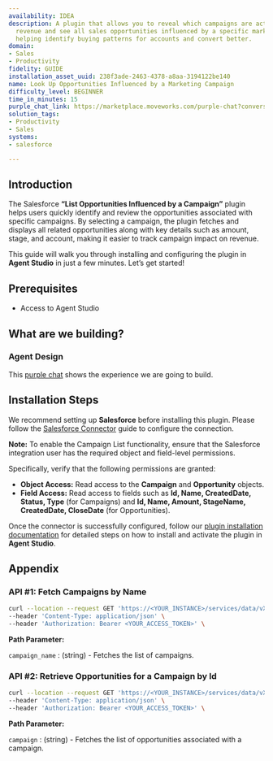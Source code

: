 ```yaml
---
availability: IDEA
description: A plugin that allows you to reveal which campaigns are actually driving
  revenue and see all sales opportunities influenced by a specific marketing campaign,
  helping identify buying patterns for accounts and convert better.
domain:
- Sales
- Productivity
fidelity: GUIDE
installation_asset_uuid: 238f3ade-2463-4378-a8aa-3194122be140
name: Look Up Opportunities Influenced by a Marketing Campaign
difficulty_level: BEGINNER
time_in_minutes: 15
purple_chat_link: https://marketplace.moveworks.com/purple-chat?conversation=%7B%22startTimestamp%22%3A%2211%3A43+AM%22%2C%22messages%22%3A%5B%7B%22role%22%3A%22user%22%2C%22parts%22%3A%5B%7B%22richText%22%3A%22%3Cp+xmlns%3D%5C%22http%3A%2F%2Fwww.w3.org%2F1999%2Fxhtml%5C%22%3EI+want+to+view+opportunities+influenced+by+marketing+campaigns.%3C%2Fp%3E%22%7D%5D%7D%2C%7B%22role%22%3A%22assistant%22%2C%22parts%22%3A%5B%7B%22richText%22%3A%22%3Cp+xmlns%3D%5C%22http%3A%2F%2Fwww.w3.org%2F1999%2Fxhtml%5C%22%3EOkay%2C+I+can+help+with+that.+To+narrow+down+your+search%2C+can+you+please+specify+if+you+want+to+view+opportunities+for+accounts+assigned+to+you%2C+or+a+specific+account%3F%3C%2Fp%3E%22%7D%5D%7D%2C%7B%22role%22%3A%22user%22%2C%22parts%22%3A%5B%7B%22richText%22%3A%22%3Cp+xmlns%3D%5C%22http%3A%2F%2Fwww.w3.org%2F1999%2Fxhtml%5C%22%3EI%27d+like+to+see+opportunities+influenced+by+a+marketing+campaign+for+Tech+Solutions.%3C%2Fp%3E%22%7D%5D%7D%2C%7B%22role%22%3A%22assistant%22%2C%22parts%22%3A%5B%7B%22reasoningSteps%22%3A%5B%7B%22status%22%3A%22success%22%2C%22richText%22%3A%22Searching+for+opportunities+influenced+by+a+marketing+campaign+for+the+%27Tech+Solutions%27+account+in+the+last+quarter.%22%7D%5D%7D%2C%7B%22richText%22%3A%22%3Cp+xmlns%3D%5C%22http%3A%2F%2Fwww.w3.org%2F1999%2Fxhtml%5C%22%3EI+found+two+opportunities+for+%27Tech+Solutions%27+which+have+been+influenced+by+marketing+campaigns%3A%3C%2Fp%3E%3Cul+xmlns%3D%5C%22http%3A%2F%2Fwww.w3.org%2F1999%2Fxhtml%5C%22%3E%3Cli%3E%3Cp%3E%3Cstrong%3EOpportunity+1%3A%3C%2Fstrong%3E+Q4+Enterprise+Upgrade%2C+Influenced+by%3A+%5C%22Fall+Product+Launch+Campaign%5C%22.+Current+Stage%3A+%5C%22Negotiation%5C%22%2C+Amount%3A+%5C%22%2410000%5C%22%2C+Probability%3A+%5C%220.56%5C%22.%3C%2Fp%3E%3C%2Fli%3E%3Cli%3E%3Cp%3E%3Cstrong%3EOpportunity+2%3A%3C%2Fstrong%3E+Annual+Service+Renewal%2C+Influenced+by%3A+%5C%22Q3+Customer+Engagement+Campaign%5C%22.+Current+Stage%3A+%5C%22Closed+Won%5C%22%2C+Amount%3A+%5C%22%2415000%5C%22%2C+Probability%3A+%5C%220.90%5C%22.%3C%2Fp%3E%3C%2Fli%3E%3C%2Ful%3E%3Cp+xmlns%3D%5C%22http%3A%2F%2Fwww.w3.org%2F1999%2Fxhtml%5C%22%3EWould+you+like+to+view+more+details+for+either+of+these%2C+or+perform+a+different+search%3F%3C%2Fp%3E%22%7D%2C%7B%22citations%22%3A%5B%7B%22connectorName%22%3A%22salesforce%22%2C%22citationTitle%22%3A%22Q4+Enterprise+Upgrade%22%7D%2C%7B%22connectorName%22%3A%22salesforce%22%2C%22citationTitle%22%3A%22Annual+Service+Renewal%22%7D%5D%7D%5D%7D%5D%7D
solution_tags:
- Productivity
- Sales
systems:
- salesforce

---
```

## **Introduction**

The Salesforce **“List Opportunities Influenced by a Campaign”** plugin helps users quickly identify and review the opportunities associated with specific campaigns. By selecting a campaign, the plugin fetches and displays all related opportunities along with key details such as amount, stage, and account, making it easier to track campaign impact on revenue.

This guide will walk you through installing and configuring the plugin in **Agent Studio** in just a few minutes. Let’s get started!

## **Prerequisites**

- Access to Agent Studio

## **What are we building?**

### **Agent Design**

This [purple chat](https://marketplace.moveworks.com/purple-chat?conversation=%7B%22startTimestamp%22%3A%2211%3A43+AM%22%2C%22messages%22%3A%5B%7B%22role%22%3A%22user%22%2C%22parts%22%3A%5B%7B%22richText%22%3A%22%3Cp+xmlns%3D%5C%22http%3A%2F%2Fwww.w3.org%2F1999%2Fxhtml%5C%22%3EI+want+to+view+opportunities+influenced+by+Web+Contact+Us+Q2+2025+campaign.%3C%2Fp%3E%22%7D%5D%7D%2C%7B%22role%22%3A%22assistant%22%2C%22parts%22%3A%5B%7B%22reasoningSteps%22%3A%5B%7B%22status%22%3A%22success%22%2C%22richText%22%3A%22Searching+for+opportunities+influenced+by+Web+Contact+Us+campaign+in+Salesforce%22%7D%5D%7D%2C%7B%22richText%22%3A%22%3Cp+xmlns%3D%5C%22http%3A%2F%2Fwww.w3.org%2F1999%2Fxhtml%5C%22%3EI+found+two+opportunities+influenced+by+the+%27Web+Contact+Us%27+campaign%3A%3C%2Fp%3E%3Cul+xmlns%3D%5C%22http%3A%2F%2Fwww.w3.org%2F1999%2Fxhtml%5C%22%3E%3Cli%3E%3Cp%3E%3Cb%3EOpportunity+1%3A%3C%2Fb%3E+Web+Lead+-+New+Client+Onboarding%2C+Influenced+by%3A+%5C%22Web+Contact+Us+Campaign%5C%22.+Current+Stage%3A+%5C%22Qualification%5C%22%2C+Amount%3A+%5C%22%245%2C000%5C%22%2C+Probability%3A+%5C%220.65%5C%22%2C+ARR%3A+%5C%22%245%2C000%5C%22%2C+Products%3A+%5C%22Basic+Service+Package%5C%22.%3C%2Fp%3E%3C%2Fli%3E%3Cli%3E%3Cp%3E%3Cb%3EOpportunity+2%3A%3C%2Fb%3E+Web+Lead+-+Enterprise+Upgrade%2C+Influenced+by%3A+%5C%22Web+Contact+Us+Campaign%5C%22.+Current+Stage%3A+%5C%22Proposal%2FPrice+Quote%5C%22%2C+Amount%3A+%5C%22%2425%2C000%5C%22%2C+Probability%3A+%5C%220.40%5C%22%2C+ARR%3A+%5C%22%2425%2C000%5C%22%2C+Products%3A+%5C%22Premium+Service+Package%2C+Consulting+Hours%5C%22.%3C%2Fp%3E%3C%2Fli%3E%3C%2Ful%3E%3Cp+xmlns%3D%5C%22http%3A%2F%2Fwww.w3.org%2F1999%2Fxhtml%5C%22%3EWould+you+like+to+view+more+details+for+either+of+these%2C+or+perform+a+different+search%3F%3C%2Fp%3E%22%7D%2C%7B%22citations%22%3A%5B%7B%22connectorName%22%3A%22salesforce%22%2C%22citationTitle%22%3A%22Web+Lead+-+New+Client+Onboarding%22%7D%2C%7B%22connectorName%22%3A%22salesforce%22%2C%22citationTitle%22%3A%22Web+Lead+-+Enterprise+Upgrade%22%7D%5D%7D%5D%7D%5D%7D) shows the experience we are going to build.

## **Installation Steps**

We recommend setting up **Salesforce** before installing this plugin. Please follow the [Salesforce Connector](https://marketplace.moveworks.com/connectors/salesforce?hist=home%2Cbrws#how-to-implement) guide to configure the connection.

**Note:** To enable the Campaign List functionality, ensure that the Salesforce integration user has the required object and field-level permissions.

Specifically, verify that the following permissions are granted:

- **Object Access:** Read access to the **Campaign** and **Opportunity** objects.
- **Field Access:** Read access to fields such as **Id, Name, CreatedDate, Status, Type** (for Campaigns) and **Id, Name, Amount, StageName, CreatedDate, CloseDate** (for Opportunities).

Once the connector is successfully configured, follow our [plugin installation documentation](https://help.moveworks.com/docs/ai-agent-marketplace-installation) for detailed steps on how to install and activate the plugin in **Agent Studio**.

## **Appendix**

### **API #1: Fetch Campaigns by Name**

```bash
curl --location --request GET 'https://<YOUR_INSTANCE>/services/data/vXX.X/query/?q=SELECT Id, Name, CreatedDate, Status, Type FROM Campaign WHERE Name LIKE '%{{campaign_name}}%' ORDER BY CreatedDate DESC' \
--header 'Content-Type: application/json' \
--header 'Authorization: Bearer <YOUR_ACCESS_TOKEN>' \
```

**Path Parameter:**

`campaign_name` : (string) - Fetches the list of campaigns.

### **API #2: Retrieve Opportunities for a Campaign by Id**

```bash
curl --location --request GET 'https://<YOUR_INSTANCE>/services/data/vXX.X/query/?q=SELECT Id, Name, (SELECT Id, Name, Amount, StageName, CreatedDate, CloseDate  FROM Opportunities) FROM Campaign WHERE Id='{{campaign}}'' \
--header 'Content-Type: application/json' \                                            
--header 'Authorization: Bearer <YOUR_ACCESS_TOKEN>' \
```

**Path Parameter:**

`campaign` :  (string) - Fetches the list of opportunities associated with a campaign.